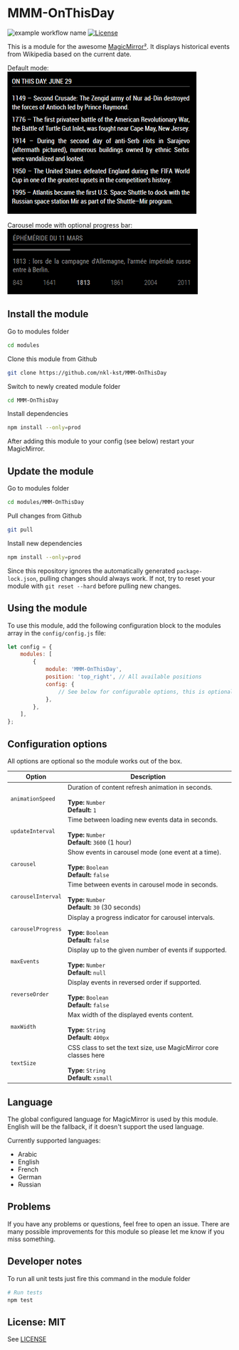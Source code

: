 # MMM-OnThisDay

![example workflow name](https://github.com/nkl-kst/MMM-OnThisDay/workflows/CI/badge.svg)
[![License](https://img.shields.io/badge/license-MIT-blue.svg)](http://choosealicense.com/licenses/mit)

This is a module for the awesome [MagicMirror²](https://github.com/MichMich/MagicMirror/). It displays historical events from Wikipedia based on the current date.

Default mode:  
![Default mode](screenshot/default.png)

Carousel mode with optional progress bar:  
![Carousel mode](screenshot/carousel.png)

## Install the module

Go to modules folder

```sh
cd modules
```

Clone this module from Github

```sh
git clone https://github.com/nkl-kst/MMM-OnThisDay
```

Switch to newly created module folder

```sh
cd MMM-OnThisDay
```

Install dependencies

```sh
npm install --only=prod
```

After adding this module to your config (see below) restart your MagicMirror.

## Update the module

Go to modules folder

```sh
cd modules/MMM-OnThisDay
```

Pull changes from Github

```sh
git pull
```

Install new dependencies

```sh
npm install --only=prod
```

Since this repository ignores the automatically generated `package-lock.json`, pulling changes should always work. If not, try to reset your module with `git reset --hard` before pulling new changes.

## Using the module

To use this module, add the following configuration block to the modules array in the `config/config.js` file:

```js
let config = {
    modules: [
        {
            module: 'MMM-OnThisDay',
            position: 'top_right', // All available positions
            config: {
                // See below for configurable options, this is optional
            },
        },
    ],
};
```

## Configuration options

All options are optional so the module works out of the box.

| Option             | Description                                                                                                          |
| ------------------ | -------------------------------------------------------------------------------------------------------------------- |
| `animationSpeed`   | Duration of content refresh animation in seconds.<br><br>**Type:** `Number`<br>**Default:** `1`                      |
| `updateInterval`   | Time between loading new events data in seconds.<br><br>**Type:** `Number`<br>**Default:** `3600` (1 hour)           |
| `carousel`         | Show events in carousel mode (one event at a time).<br><br>**Type:** `Boolean`<br>**Default:** `false`               |
| `carouselInterval` | Time between events in carousel mode in seconds.<br><br>**Type:** `Number`<br>**Default:** `30` (30 seconds)         |
| `carouselProgress` | Display a progress indicator for carousel intervals.<br><br>**Type:** `Boolean`<br>**Default:** `false`              |
| `maxEvents`        | Display up to the given number of events if supported.<br><br>**Type:** `Number`<br>**Default:** `null`              |
| `reverseOrder`     | Display events in reversed order if supported.<br><br>**Type:** `Boolean`<br>**Default:** `false`                    |
| `maxWidth`         | Max width of the displayed events content.<br><br>**Type:** `String`<br>**Default:** `400px`                         |
| `textSize`         | CSS class to set the text size, use MagicMirror core classes here<br><br>**Type:** `String`<br>**Default:** `xsmall` |

## Language

The global configured language for MagicMirror is used by this module. English will be the fallback, if it doesn't support the used language.

Currently supported languages:

- Arabic
- English
- French
- German
- Russian

## Problems

If you have any problems or questions, feel free to open an issue. There are many possible improvements for this module so please let me know if you miss something.

## Developer notes

To run all unit tests just fire this command in the module folder

```sh
# Run tests
npm test
```

## License: MIT

See [LICENSE](LICENSE.txt)
